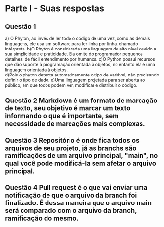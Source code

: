 # Parte I - Suas respostas

## Questão 1

a) O Phyton, ao invés de ler todo o código de uma vez, como as demais linguagens, ele usa um software para ler linha por linha, chamado intérprete.
b)O Phyton é considerada uma linguagem de alto nível devido a sua simplicidade e praticidade. Ela omite do programador pequenos detalhes, de fácil entendimento por humanos. 
c)O Python possui recursos que dão suporte à programação orientada à objetos, no entanto ela é uma linguagem orientada à objetos.  
d)Pois o phyton detecta automaticamente o tipo de variável, não precisando definir o tipo de dado.
e)Uma linguagem projetada para ser aberta ao público, em que todos podem ver, modificar e distribuir o código.

## Questão 2 Markdown é um formato de marcação de texto, seu objetivo é marcar um texto informando o que é importante, sem necessidade de marcações mais complexas.

## Questão 3 Repositório é onde fica todos os arquivos de seu projeto, já as branchs são ramificações de um arquivo principal,  "main", no qual você pode modificá-la sem afetar o arquivo principal.

## Questão 4 Pull request é o que vai enviar uma notificação de que o arquivo da branch foi finalizado. É dessa maneira que o arquivo main será comparado com o arquivo da branch, ramificação do mesmo.
